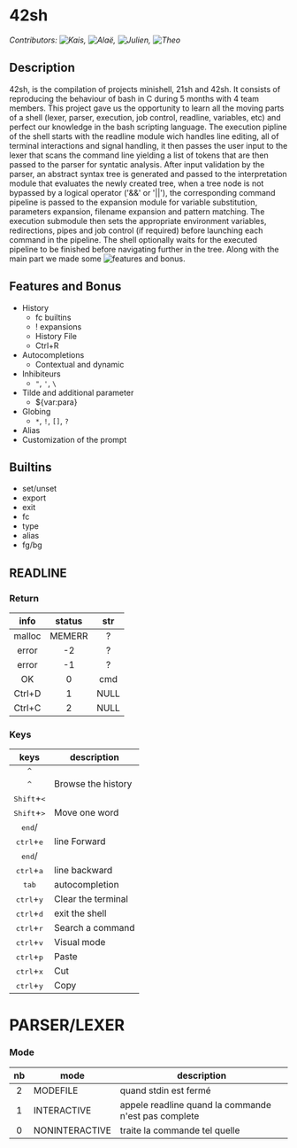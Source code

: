 # 42sh

*Contributors: ![Kais](https://github.com/kaistlili), ![Alaë](https://github.com/sawyerf), ![Julien](https://github.com/juhallyn), ![Theo](https://github.com/theduv)*

## Description
42sh, is the compilation of projects minishell, 21sh and 42sh. It consists of reproducing the behaviour of bash in C during 5 months with 4 team members. This project gave us the opportunity to learn all the moving parts of a shell (lexer, parser, execution, job control, readline, variables, etc) and perfect our knowledge in the bash scripting language.
The execution pipline of the shell starts with the readline module wich handles line editing, all of terminal interactions and signal handling, it then passes the user input to the lexer that scans the command line yielding a list of tokens that are then passed to the parser for syntatic analysis. After input validation by the parser, an abstract syntax tree is generated and passed to the interpretation module that evaluates the newly created tree, when a tree node is not bypassed by a logical operator ('&&' or '||'), the corresponding command pipeline is passed to the expansion module for variable substitution, parameters expansion, filename expansion and pattern matching. The execution submodule then sets the appropriate environment variables, redirections, pipes and job control (if required) before launching each command in the pipeline. The shell optionally waits for the executed pipeline to be finished before navigating further in the tree. Along with the main part we made some ![features and bonus](#Features-and-Bonus).


## Features and Bonus
- History
  - fc builtins
  - ! expansions
  - History File
  - Ctrl+R
- Autocompletions
  - Contextual and dynamic
- Inhibiteurs
  - `"`, `'`, `\`
- Tilde and additional parameter
  - ${var:para}
- Globing
  - `*`, `!`, `[]`, `?`
- Alias
- Customization of the prompt

## Builtins
- set/unset
- export
- exit
- fc 
- type
- alias
- fg/bg

## READLINE
### Return
| info | status | str |
|:----:|:------:|:---:|
|malloc| MEMERR |  ?  |
|error |   -2   |  ?  |
|error |   -1   |  ?  |
|  OK  |    0   | cmd |
|Ctrl+D|    1   | NULL|
|Ctrl+C|    2   | NULL|

### Keys

|  keys                                | description        |
|:------------------------------------:|--------------------|
| <kbd>^</kbd><br>
  <kbd>^</kbd>                         | Browse the history |
| <kbd>Shift</kbd>+<kbd><</kbd><br> 
  <kbd>Shift</kbd>+<kbd>></kbd><br>    | Move one word      |
| <kbd>end</kbd>/
  <kbd>ctrl</kbd>+<kbd>e</kbd>         | line Forward       |
| <kbd>end</kbd>/
  <kbd>ctrl</kbd>+<kbd>a</kbd>         | line backward      |
| <kbd>tab</kbd>                       | autocompletion     |
| <kbd>ctrl</kbd>+<kbd>y</kbd>         | Clear the terminal |
| <kbd>ctrl</kbd>+<kbd>d</kbd>         | exit the shell     |
| <kbd>ctrl</kbd>+<kbd>r</kbd>         | Search a command   |
| <kbd>ctrl</kbd>+<kbd>v</kbd>         | Visual mode        |
| <kbd>ctrl</kbd>+<kbd>p</kbd>         | Paste              |
| <kbd>ctrl</kbd>+<kbd>x</kbd>         | Cut                |
| <kbd>ctrl</kbd>+<kbd>y</kbd>         | Copy               |

# PARSER/LEXER
### Mode
|nb|      mode      |description|
|:-:|-|-|
|2 |    MODEFILE    |quand stdin est fermé|
|1 |   INTERACTIVE  |appele readline quand la commande n'est pas complete |
|0 | NONINTERACTIVE |traite la commande tel quelle |
